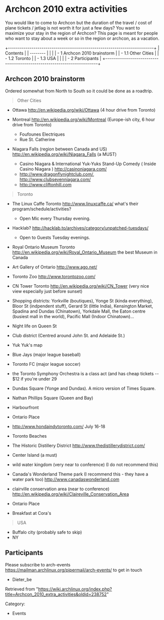 Archcon 2010 extra activities
=============================

You would like to come to Archcon but the duration of the travel / cost
of plane tickets / jetlag is not worth it for just a few days? You want
to maximize your stay in the region of Archcon? This page is meant for
people who want to stay about a week or so in the region or archcon, as
a vacation.

+--------------------------------------------------------------------------+
| Contents                                                                 |
| --------                                                                 |
|                                                                          |
| -   1 Archcon 2010 brainstorm                                            |
|     -   1.1 Other Cities                                                 |
|     -   1.2 Toronto                                                      |
|     -   1.3 USA                                                          |
|                                                                          |
| -   2 Participants                                                       |
+--------------------------------------------------------------------------+

Archcon 2010 brainstorm
-----------------------

Ordered somewhat from North to South so it could be done as a roadtrip.

> Other Cities

-   Ottawa http://en.wikipedia.org/wiki/Ottawa (4 hour drive from
    Toronto)
-   Montreal http://en.wikipedia.org/wiki/Montreal (Europe-ish city, 6
    hour drive from Toronto)
    -   Foufounes Electriques
    -   Rue St. Catherine

-   Niagara Falls (region between Canada and US)
    http://en.wikipedia.org/wiki/Niagara_Falls (a MUST)
    -   Casino Niagara & International Yuk-Yuks Stand-Up Comedy ( Inside
        Casino Niagara ) http://casinoniagara.com/
    -   http://www.dragonflynightclub.com/,
        http://www.clubsevenniagara.com/
    -   http://www.cliftonhill.com

> Toronto

-   The Linux Caffe Toronto http://www.linuxcaffe.ca/ what's their
    program/schedule/activities?
    -   Open Mic every Thursday evening.

-   Hacklab? http://hacklab.to/archives/category/unpatched-tuesdays/
    -   Open to Guests Tuesday evenings.

-   Royal Ontario Museum Toronto
    http://en.wikipedia.org/wiki/Royal_Ontario_Museum the best Museum in
    Canada
-   Art Gallery of Ontario http://www.ago.net/
-   Toronto Zoo http://www.torontozoo.com/
-   CN Tower Toronto http://en.wikipedia.org/wiki/CN_Tower (very nice
    view especially just before sunset)
-   Shopping districts: Yorkville (boutiques), Yonge St (kinda
    everything), Bloor St (indpendent stuff), Gerard St (little India),
    Kensington Market, Spadina and Dundas (Chinatown), Yorkdale Mall,
    the Eaton centre (busiest mall in the world), Pacific Mall (Indoor
    Chinatown)...
-   Night life on Queen St
-   Club district (Centred around John St. and Adelaide St.)
-   Yuk Yuk's map
-   Blue Jays (major league baseball)
-   Toronto FC (major league soccer)
-   the Toronto Symphony Orchestra is a class act (and has cheap tickets
    -- $12 if you're under 29
-   Dundas Square (Yonge and Dundas). A micro version of Times Square.
-   Nathan Phillips Square (Queen and Bay)
-   Harbourfront
-   Ontario Place
-   http://www.hondaindytoronto.com/ July 16-18
-   Toronto Beaches
-   The Historic Distillery District
    http://www.thedistillerydistrict.com/
-   Center Island (a must)
-   wild water kingdom (very near to conference) (I do not recommend
    this)
-   Canada's Wonderland Theme park (I recommend this - they have a water
    park too) http://www.canadaswonderland.com
-   clairville conservation area (near to conference)
    http://en.wikipedia.org/wiki/Claireville_Conservation_Area
-   Ontario Place
-   Breakfast at Cora's

> USA

-   Buffalo city (probably safe to skip)
-   NY

Participants
------------

Please subscribe to arch-events
https://mailman.archlinux.org/pipermail/arch-events/ to get in touch

-   Dieter_be

Retrieved from
"https://wiki.archlinux.org/index.php?title=Archcon_2010_extra_activities&oldid=238752"

Category:

-   Events
